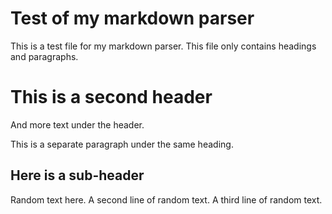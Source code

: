 # Test of my markdown parser
This is a test file for my markdown parser.
This file only contains headings and paragraphs.

# This is a second header

And more text under the header.

This is a separate paragraph under the same heading.

## Here is a sub-header

Random text here.
A second line of random text.
A third line of random text.
